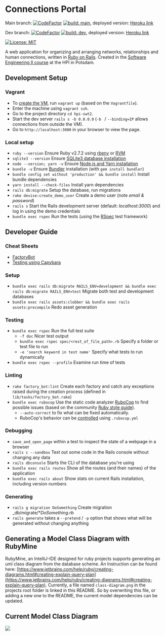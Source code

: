 # Connections Portal

Main branch:
[![CodeFactor](https://www.codefactor.io/repository/github/hpi-swt2/connections-portal/badge/main)](https://www.codefactor.io/repository/github/hpi-swt2/connections-portal/overview/main)
[![build: main](https://github.com/hpi-swt2/connections-portal/workflows/CI/CD/badge.svg?branch=main)](https://github.com/hpi-swt2/connections-portal/actions?query=workflow%3ACI%2FCD+branch%3Amain),
deployed version: [Heroku link](https://connections-portal-main.herokuapp.com/)

Dev branch: [![CodeFactor](https://www.codefactor.io/repository/github/hpi-swt2/connections-portal/badge/dev)](https://www.codefactor.io/repository/github/hpi-swt2/connections-portal/overview/dev) 
[![build: dev](https://github.com/hpi-swt2/connections-portal/workflows/CI/CD/badge.svg?branch=dev)](https://github.com/hpi-swt2/connections-portal/actions?query=workflow%3ACI%2FCD+branch%3Adev),
deployed version: [Heroku link](https://connections-portal-dev.herokuapp.com/)

[![License: MIT](https://img.shields.io/badge/License-MIT-green.svg)](https://opensource.org/licenses/MIT)

A web application for organizing and arranging networks, relationships and human connections, written in [Ruby on Rails](https://rubyonrails.org/).
Created in the [Software Engineering II course](https://hpi.de/plattner/teaching/winter-term-2020-21/softwaretechnik-ii-agile-software-development-in-large-teams.html) at the HPI in Potsdam.


## Development Setup

### Vagrant
* To [create the VM](https://www.vagrantup.com/docs/cli/up), run `vagrant up` (based on the `Vagrantfile`).
* Enter the machine using `vagrant ssh`.
* Go to the project directory `cd hpi-swt2`.
* Start the dev server `rails s -b 0.0.0.0` (`-b ` / `--binding=IP` allows connections from outside the VM).
* Go to `http://localhost:3000` in your browser to view the page.

### Local setup
* `ruby --version` Ensure Ruby v2.7.2 using [rbenv](https://github.com/rbenv/rbenv) or [RVM](http://rvm.io/)
* `sqlite3 --version` Ensure [SQLite3 database installation](https://guides.rubyonrails.org/getting_started.html#installing-sqlite3)
* `node --version; yarn -v` Ensure [Node.js and Yarn installation](https://guides.rubyonrails.org/getting_started.html#installing-node-js-and-yarn)
* `bundle -v` Ensure [Bundler](https://rubygems.org/gems/bundler) installation (with `gem install bundler`)
* `bundle config set without 'production' && bundle install` Install bundle dependencies
* `yarn install --check-files` Install yarn dependencies
* `rails db:migrate` Setup the database, run migrations
* `rake devise:create_demo_user` Create a demo user (note _email & password_)
* `rails s` Start the Rails development server (default: _localhost:3000_) and log in using the demo credentials
* `bundle exec rspec` Run the tests (using the [RSpec](http://rspec.info/) test framework)

## Developer Guide

### Cheat Sheets
* [FactoryBot](https://devhints.io/factory_bot)
* [Testing using Capybara](https://devhints.io/capybara)

### Setup
* `bundle exec rails db:migrate RAILS_ENV=development && bundle exec rails db:migrate RAILS_ENV=test` Migrate both test and development databases
* `bundle exec rails assets:clobber && bundle exec rails assets:precompile` Redo asset generation

### Testing
* `bundle exec rspec` Run the full test suite
  * `-f doc` Nicer test output
  * `bundle exec rspec spec/<rest_of_file_path>.rb` Specify a folder or test file to run
  * `-e 'search keyword in test name'` Specify what tests to run dynamically
* `bundle exec rspec --profile` Examine run time of tests

### Linting
* `rake factory_bot:lint` Create each factory and catch any exceptions raised during the creation process (defined in `lib/tasks/factory_bot.rake`)
* `bundle exec rubocop` Use the static code analyzer [RuboCop](https://github.com/rubocop-hq) to find possible issues (based on the community [Ruby style guide](https://github.com/rubocop-hq/ruby-style-guide)).
  * `--auto-correct` to fix what can be fixed automatically.
  * RuboCop's behavior can be [controlled](https://docs.rubocop.org/en/latest/configuration) using `.rubocop.yml`

### Debugging
* `save_and_open_page` within a test to inspect the state of a webpage in a browser
* `rails c --sandbox` Test out some code in the Rails console without changing any data
* `rails dbconsole` Starts the CLI of the database you're using
* `bundle exec rails routes` Show all the routes (and their names) of the application
* `bundle exec rails about` Show stats on current Rails installation, including version numbers

### Generating
* `rails g migration DoSomething` Create migration _db/migrate/*_DoSomething.rb_
* `rails generate` takes a `--pretend` / `-p` option that shows what will be generated without changing anything

## Generating a Model Class Diagram with RubyMine

RubyMine, an IntelliJ-IDE designed for ruby projects supports generating an uml class diagram from the database scheme. An Instruction can be found here: [https://www.jetbrains.com/help/ruby/creating-diagrams.html#creating-explain-query-plan](https://www.jetbrains.com/help/ruby/creating-diagrams.html#creating-explain-query-plan).
Currently, a file named ```class-diagram.png``` in the projects root folder is linked in this README. So by overwriting this file, or adding a new one to the README, the current model dependencies can be updated.

## Current Model Class Diagram

![](class-diagram.png)
